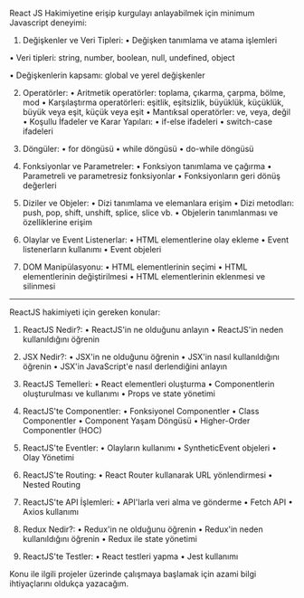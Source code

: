 React JS Hakimiyetine erişip kurgulayı anlayabilmek için minimum Javascript deneyimi:

1.  Değişkenler ve Veri Tipleri:
•	Değişken tanımlama ve atama işlemleri

•	Veri tipleri: string, number, boolean, null, undefined, object

•	Değişkenlerin kapsamı: global ve yerel değişkenler

2.  Operatörler:
•	Aritmetik operatörler: toplama, çıkarma, çarpma, bölme, mod
•	Karşılaştırma operatörleri: eşitlik, eşitsizlik, büyüklük, küçüklük, büyük veya eşit, küçük veya eşit
•	Mantıksal operatörler: ve, veya, değil
•  Koşullu İfadeler ve Karar Yapıları:
•	if-else ifadeleri
•	switch-case ifadeleri

3.  Döngüler:
•	for döngüsü
•	while döngüsü
•	do-while döngüsü

4.  Fonksiyonlar ve Parametreler:
•	Fonksiyon tanımlama ve çağırma
•	Parametreli ve parametresiz fonksiyonlar
•	Fonksiyonların geri dönüş değerleri

5.  Diziler ve Objeler:
•	Dizi tanımlama ve elemanlara erişim
•	Dizi metodları: push, pop, shift, unshift, splice, slice vb.
•	Objelerin tanımlanması ve özelliklerine erişim

6.  Olaylar ve Event Listenerlar:
•	HTML elementlerine olay ekleme
•	Event listenerların kullanımı
•	Event objeleri

7.  DOM Manipülasyonu:
•	HTML elementlerinin seçimi
•	HTML elementlerinin değiştirilmesi
•	HTML elementlerinin eklenmesi ve silinmesi


---

ReactJS hakimiyeti için gereken konular:

1.	ReactJS Nedir?:
    •	ReactJS'in ne olduğunu anlayın
    •	ReactJS'in neden kullanıldığını öğrenin

2.	JSX Nedir?:
    •	JSX'in ne olduğunu öğrenin
    •	JSX'in nasıl kullanıldığını öğrenin
    •	JSX'in JavaScript'e nasıl derlendiğini anlayın

3.	ReactJS Temelleri:
    •	React elementleri oluşturma
    •	Componentlerin oluşturulması ve kullanımı
    •	Props ve state yönetimi

4.	ReactJS'te Componentler:
    •	Fonksiyonel Componentler
    •	Class Componentler
    •	Component Yaşam Döngüsü
    •	Higher-Order Componentler (HOC)
    
5.	ReactJS'te Eventler:
    •	Olayların kullanımı
    •	SyntheticEvent objeleri
    •	Olay Yönetimi

6.	ReactJS'te Routing:
    •	React Router kullanarak URL yönlendirmesi
    •	Nested Routing

7.	ReactJS'te API İşlemleri:
    •	API'larla veri alma ve gönderme
    •	Fetch API
    •	Axios kullanımı

8.	Redux Nedir?:
    •	Redux'in ne olduğunu öğrenin
    •	Redux'in neden kullanıldığını öğrenin
    •	Redux ile state yönetimi

9.	ReactJS'te Testler:
    •	React testleri yapma
    •	Jest kullanımı


Konu ile ilgili projeler üzerinde çalışmaya başlamak için azami bilgi ihtiyaçlarını oldukça yazacağım. 
